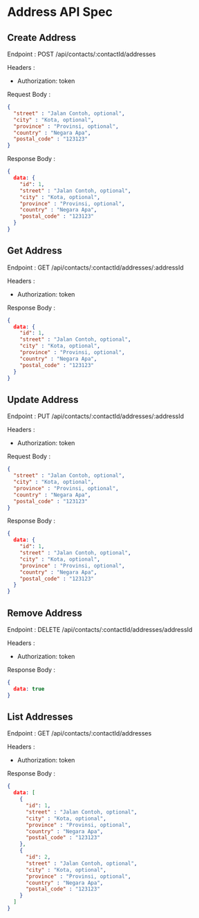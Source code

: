 # Address API Spec

## Create Address

Endpoint : POST /api/contacts/:contactId/addresses

Headers :
- Authorization: token

Request Body :
```json
{
  "street" : "Jalan Contoh, optional",
  "city" : "Kota, optional",
  "province" : "Provinsi, optional",
  "country" : "Negara Apa",
  "postal_code" : "123123"
}
```

Response Body :
```json
{
  data: {
    "id": 1,
    "street" : "Jalan Contoh, optional",
    "city" : "Kota, optional",
    "province" : "Provinsi, optional",
    "country" : "Negara Apa",
    "postal_code" : "123123"
  }
}
```

## Get Address

Endpoint : GET /api/contacts/:contactId/addresses/:addressId

Headers :
- Authorization: token

Response Body :
```json
{
  data: {
    "id": 1,
    "street" : "Jalan Contoh, optional",
    "city" : "Kota, optional",
    "province" : "Provinsi, optional",
    "country" : "Negara Apa",
    "postal_code" : "123123"
  }
}
```

## Update Address

Endpoint : PUT /api/contacts/:contactId/addresses/:addressId

Headers :
- Authorization: token

Request Body :
```json
{
  "street" : "Jalan Contoh, optional",
  "city" : "Kota, optional",
  "province" : "Provinsi, optional",
  "country" : "Negara Apa",
  "postal_code" : "123123"
}
```

Response Body :
```json
{
  data: {
    "id": 1,
    "street" : "Jalan Contoh, optional",
    "city" : "Kota, optional",
    "province" : "Provinsi, optional",
    "country" : "Negara Apa",
    "postal_code" : "123123"
  }
}
```

## Remove Address

Endpoint : DELETE /api/contacts/:contactId/addresses/addressId

Headers :
- Authorization: token

Response Body :
```json
{
  data: true
}
```

## List Addresses

Endpoint : GET /api/contacts/:contactId/addresses

Headers :
- Authorization: token

Response Body :
```json
{
  data: [
    {
      "id": 1,
      "street" : "Jalan Contoh, optional",
      "city" : "Kota, optional",
      "province" : "Provinsi, optional",
      "country" : "Negara Apa",
      "postal_code" : "123123"
    },
    {
      "id": 2,
      "street" : "Jalan Contoh, optional",
      "city" : "Kota, optional",
      "province" : "Provinsi, optional",
      "country" : "Negara Apa",
      "postal_code" : "123123"
    }
  ]
}
```